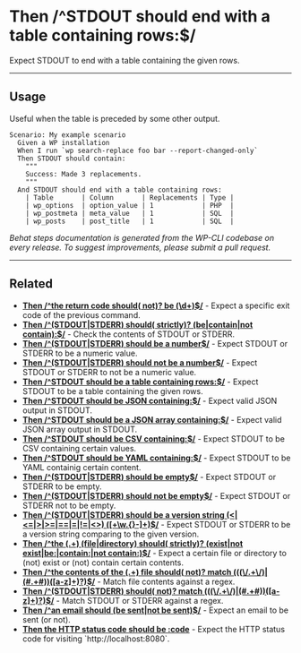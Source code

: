 # Then /^STDOUT should end with a table containing rows:$/

Expect STDOUT to end with a table containing the given rows.


***

## Usage

Useful when the table is preceded by some other output.

```
Scenario: My example scenario
  Given a WP installation
  When I run `wp search-replace foo bar --report-changed-only`
  Then STDOUT should contain:
    """
    Success: Made 3 replacements.
    """
  And STDOUT should end with a table containing rows:
    | Table       | Column       | Replacements | Type |
    | wp_options  | option_value | 1            | PHP  |
    | wp_postmeta | meta_value   | 1            | SQL  |
    | wp_posts    | post_title   | 1            | SQL  |
```


*Behat steps documentation is generated from the WP-CLI codebase on every release. To suggest improvements, please submit a pull request.*


***

## Related

<ul>



<li><strong><a href="https://make.wordpress.org/cli/handbook/behat-steps/then-the-return-code-should-not-be/">Then /^the return code should( not)? be (\d+)$/</a></strong> - Expect a specific exit code of the previous command.</li>


<li><strong><a href="https://make.wordpress.org/cli/handbook/behat-steps/then-stdout-stderr-should-strictly-be-contain-not-contain/">Then /^(STDOUT|STDERR) should( strictly)? (be|contain|not contain):$/</a></strong> - Check the contents of STDOUT or STDERR.</li>


<li><strong><a href="https://make.wordpress.org/cli/handbook/behat-steps/then-stdout-stderr-should-be-a-number/">Then /^(STDOUT|STDERR) should be a number$/</a></strong> - Expect STDOUT or STDERR to be a numeric value.</li>


<li><strong><a href="https://make.wordpress.org/cli/handbook/behat-steps/then-stdout-stderr-should-not-be-a-number/">Then /^(STDOUT|STDERR) should not be a number$/</a></strong> - Expect STDOUT or STDERR to not be a numeric value.</li>


<li><strong><a href="https://make.wordpress.org/cli/handbook/behat-steps/then-stdout-should-be-a-table-containing-rows/">Then /^STDOUT should be a table containing rows:$/</a></strong> - Expect STDOUT to be a table containing the given rows.</li>


<li><strong><a href="https://make.wordpress.org/cli/handbook/behat-steps/then-stdout-should-be-json-containing/">Then /^STDOUT should be JSON containing:$/</a></strong> - Expect valid JSON output in STDOUT.</li>


<li><strong><a href="https://make.wordpress.org/cli/handbook/behat-steps/then-stdout-should-be-a-json-array-containing/">Then /^STDOUT should be a JSON array containing:$/</a></strong> - Expect valid JSON array output in STDOUT.</li>


<li><strong><a href="https://make.wordpress.org/cli/handbook/behat-steps/then-stdout-should-be-csv-containing/">Then /^STDOUT should be CSV containing:$/</a></strong> - Expect STDOUT to be CSV containing certain values.</li>


<li><strong><a href="https://make.wordpress.org/cli/handbook/behat-steps/then-stdout-should-be-yaml-containing/">Then /^STDOUT should be YAML containing:$/</a></strong> - Expect STDOUT to be YAML containig certain content.</li>


<li><strong><a href="https://make.wordpress.org/cli/handbook/behat-steps/then-stdout-stderr-should-be-empty/">Then /^(STDOUT|STDERR) should be empty$/</a></strong> - Expect STDOUT or STDERR to be empty.</li>


<li><strong><a href="https://make.wordpress.org/cli/handbook/behat-steps/then-stdout-stderr-should-not-be-empty/">Then /^(STDOUT|STDERR) should not be empty$/</a></strong> - Expect STDOUT or STDERR not to be empty.</li>


<li><strong><a href="https://make.wordpress.org/cli/handbook/behat-steps/then-stdout-stderr-should-be-a-version-string-w/">Then /^(STDOUT|STDERR) should be a version string (&lt;|&lt;=|&gt;|&gt;=|==|=|!=|&lt;&gt;) ([+\w.{}-]+)$/</a></strong> - Expect STDOUT or STDERR to be a version string comparing to the given version.</li>


<li><strong><a href="https://make.wordpress.org/cli/handbook/behat-steps/then-the-file-directory-should-strictly-exist-not-exist-be-contain-not-contain/">Then /^the (.+) (file|directory) should( strictly)? (exist|not exist|be:|contain:|not contain:)$/</a></strong> - Expect a certain file or directory to (not) exist or (not) contain certain contents.</li>


<li><strong><a href="https://make.wordpress.org/cli/handbook/behat-steps/then-the-contents-of-the-file-should-not-match/">Then /^the contents of the (.+) file should( not)? match (((\/.+\/)|(#.+#))([a-z]+)?)$/</a></strong> - Match file contents against a regex.</li>


<li><strong><a href="https://make.wordpress.org/cli/handbook/behat-steps/then-stdout-stderr-should-not-match/">Then /^(STDOUT|STDERR) should( not)? match (((\/.+\/)|(#.+#))([a-z]+)?)$/</a></strong> - Match STDOUT or STDERR against a regex.</li>


<li><strong><a href="https://make.wordpress.org/cli/handbook/behat-steps/then-an-email-should-be-sent-not-be-sent/">Then /^an email should (be sent|not be sent)$/</a></strong> - Expect an email to be sent (or not).</li>


<li><strong><a href="https://make.wordpress.org/cli/handbook/behat-steps/then-the-http-status-code-should-be-code/">Then the HTTP status code should be :code</a></strong> - Expect the HTTP status code for visiting `http://localhost:8080`.</li>



</ul>



